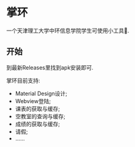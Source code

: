 # 掌环

一个天津理工大学中环信息学院学生可使用小工具🔧.

## 开始

到最新Releases里找到apk安装即可.

掌环目前支持:

- Material Design设计;
- Webview登陆;
- 课表的获取与缓存;
- 空教室的查询与缓存;
- 成绩的获取与缓存;
- 请假;
- ......
